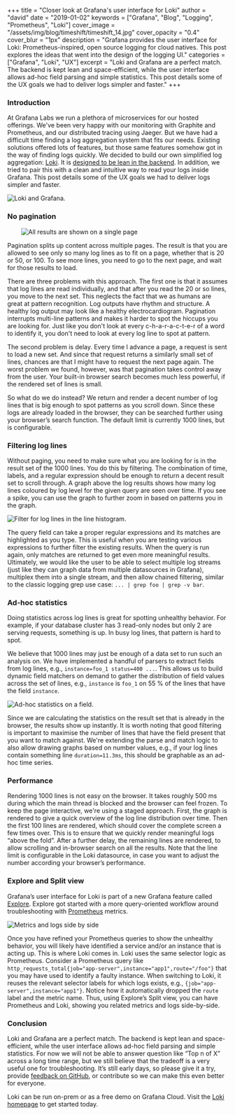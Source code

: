 +++
title = "Closer look at Grafana's user interface for Loki"
author = "david"
date = "2019-01-02"
keywords = ["Grafana", "Blog", "Logging", "Prometheus", "Loki"]
cover_image = "/assets/img/blog/timeshift/timeshift_14.jpg"
cover_opacity = "0.4"
cover_blur = "1px"
description = "Grafana provides the user interface for Loki: Prometheus-inspired, open source logging for cloud natives. This post explores the ideas that went into the design of the logging UI."
categories = ["Grafana", "Loki", "UX"]
excerpt = "Loki and Grafana are a perfect match. The backend is kept lean and space-efficient, while the user interface allows ad-hoc field parsing and simple statistics. This post details some of the UX goals we had to deliver logs simpler and faster."
+++

### Introduction

At Grafana Labs we run a plethora of microservices for our hosted offerings.
We've been very happy with our monitoring with Graphite and Prometheus, and our distributed tracing using Jaeger.
But we have had a difficult time finding a log aggregation system that fits our needs.
Existing solutions offered lots of features, but those same features somehow got in the way of finding logs quickly.
We decided to build our own simplified log aggregation: [Loki](https://grafana.com/loki).
It is [designed to be lean in the backend](../../../../2018/12/12/loki-prometheus-inspired-open-source-logging-for-cloud-natives/).
In addition, we tried to pair this with a clean and intuitive way to read your logs inside Grafana.
This post details some of the UX goals we had to deliver logs simpler and faster.

![Loki and Grafana.](/assets/img/blog/loki/loki_grafana_ui.png)

### No pagination

<div class="float-right" style="margin-left: 2rem;">
  <img alt="All results are shown on a single page" src="/assets/img/blog/loki/loki_grafana_long_page.png" />
</div>

Pagination splits up content across multiple pages.
The result is that you are allowed to see only so many log lines as to fit on a page, whether that is 20 or 50, or 100.
To see more lines, you need to go to the next page, and wait for those results to load.

There are three problems with this approach.
The first one is that it assumes that log lines are read individually, and that after you read the 20 or so lines, you move to the next set.
This neglects the fact that we as humans are great at pattern recognition.
Log outputs have rhythm and structure.
A healthy log output may look like a healthy electrocardiogram.
Pagination interrupts multi-line patterns and makes it harder to spot the hiccups you are looking for.
Just like you don't look at every c-h-a-r-a-c-t-e-r of a word to identify it, you don't need to look at every log line to spot at pattern.

The second problem is delay.
Every time I advance a page, a request is sent to load a new set.
And since that request returns a similarly small set of lines, chances are that I might have to request the next page again.
The worst problem we found, however, was that pagination takes control away from the user.
Your built-in browser search becomes much less powerful, if the rendered set of lines is small.

So what do we do instead?
We return and render a decent number of log lines that is big enough to spot patterns as you scroll down.
Since these logs are already loaded in the browser, they can be searched further using your browser’s search function.
The default limit is currently 1000 lines, but is configurable.

### Filtering log lines

Without paging, you need to make sure what you are looking for is in the result set of the 1000 lines.
You do this by filtering.
The combination of time, labels, and a regular expression should be enough to return a decent result set to scroll through.
A graph above the log results shows how many log lines coloured by log level for the given query are seen over time.
If you see a spike, you can use the graph to further zoom in based on patterns you in the graph.

![Filter for log lines in the line histogram.](/assets/img/blog/loki/loki_grafana_filtering.png)

The query field can take a proper regular expressions and its matches are highlighted as you type.
This is useful when you are testing various expressions to further filter the existing results.
When the query is run again, only matches are returned to get even more meaningful results.
Ultimately, we would like the user to be able to select multiple log streams (just like they can graph data from multiple datasources in Grafana), multiplex them into a single stream, and then allow chained filtering, similar to the classic logging grep use case: `... | grep foo | grep -v bar`.

### Ad-hoc statistics

Doing statistics across log lines is great for spotting unhealthy behavior.
For example, if your database cluster has 3 read-only nodes but only 2 are serving requests, something is up.
In busy log lines, that pattern is hard to spot.

We believe that 1000 lines may just be enough of a data set to run such an analysis on.
We have implemented a handful of parsers to extract fields from log lines, e.g., `instance=foo_1 status=400 ...`.
This allows us to build dynamic field matchers on demand to gather the distribution of field values across the set of lines, e.g., `instance` is `foo_1` on 55 % of the lines that have the field `instance`.

![Ad-hoc statistics on a field.](/assets/img/blog/loki/loki_grafana_statistics.png)

Since we are calculating the statistics on the result set that is already in the browser, the results show up instantly.
It is worth noting that good filtering is important to maximise the number of lines that have the field present that you want to match against.
We're extending the parse and match logic to also allow drawing graphs based on number values, e.g., if your log lines contain something line `duration=11.3ms`, this should be graphable as an ad-hoc time series.

### Performance

Rendering 1000 lines is not easy on the browser.
It takes roughly 500 ms during which the main thread is blocked and the browser can feel frozen.
To keep the page interactive, we're using a staged approach.
First, the graph is rendered to give a quick overview of the log line distribution over time.
Then the first 100 lines are rendered, which should cover the complete screen a few times over.
This is to ensure that we quickly render meaningful logs “above the fold”.
After a further delay, the remaining lines are rendered, to allow scrolling and in-browser search on all the results.
Note that the line limit is configurable in the Loki datasource, in case you want to adjust the number according your browser’s performance.

### Explore and Split view

Grafana’s user interface for Loki is part of a new Grafana feature called [Explore](http://docs.grafana.org/features/explore/).
Explore got started with a more query-oriented workflow around troubleshooting with [Prometheus](https://prometheus.io) metrics.

![Metrics and logs side by side](/assets/img/blog/loki/loki_grafana_explore_split.png)

Once you have refined your Prometheus queries to show the unhealthy behavior, you will likely have identified a service and/or an instance that is acting up.
This is where Loki comes in.
Loki uses the same selector logic as Prometheus.
Consider a Prometheus query like `http_requests_total{job="app-server",instance="app1",route="/foo"}` that you may have used to identify a faulty instance.
When switching to Loki, it reuses the relevant selector labels for which logs exists, e.g., `{job="app-server",instance="app1"}`.
Notice how it automatically dropped the `route` label and the metric name.
Thus, using Explore’s Split view, you can have Prometheus and Loki, showing you related metrics and logs side-by-side.

### Conclusion

Loki and Grafana are a perfect match.
The backend is kept lean and space-efficient, while the user interface allows ad-hoc field parsing and simple statistics.
For now we will not be able to answer question like “Top n of X” across a long time range, but we still believe that the tradeoff is a very useful one for troubleshooting.
It’s still early days, so please give it a try, provide [feedback on GitHub](https://github.com/grafana/grafana/issues/new), or contribute so we can make this even better for everyone.

Loki can be run on-prem or as a free demo on Grafana Cloud. Visit the [Loki homepage](https://grafana.com/loki) to get started today.
